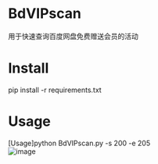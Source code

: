 # BdVIPscan  
用于快速查询百度网盘免费赠送会员的活动

# Install  
pip install -r requirements.txt  

# Usage  
[Usage]python BdVIPscan.py -s 200 -e 205  
![image](https://user-images.githubusercontent.com/50265741/171600490-ff84ad69-3eea-415f-9d6b-54961ad53e9b.png)

